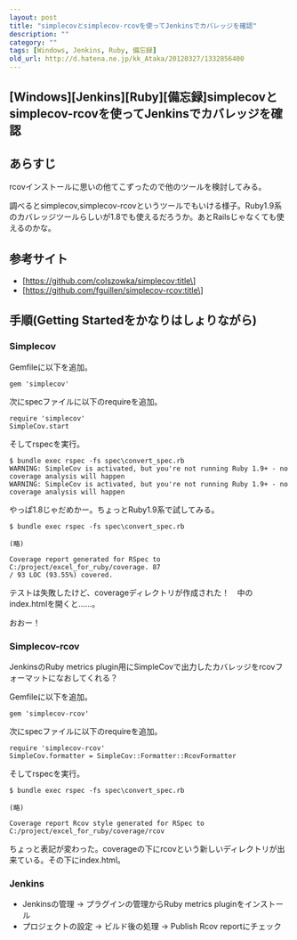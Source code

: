 ```yaml
---
layout: post
title: "simplecovとsimplecov-rcovを使ってJenkinsでカバレッジを確認"
description: ""
category: ""
tags: [Windows, Jenkins, Ruby, 備忘録]
old_url: http://d.hatena.ne.jp/kk_Ataka/20120327/1332856400
---
```


\[Windows\]\[Jenkins\]\[Ruby\]\[備忘録\]simplecovとsimplecov-rcovを使ってJenkinsでカバレッジを確認
--------------------------------------------------------------------------------------------------

あらすじ
--------

rcovインストールに思いの他てこずったので他のツールを検討してみる。

調べるとsimplecov,simplecov-rcovというツールでもいける様子。Ruby1.9系のカバレッジツールらしいが1.8でも使えるだろうか。あとRailsじゃなくても使えるのかな。

参考サイト
----------

-   \[https://github.com/colszowka/simplecov:title\]
-   \[https://github.com/fguillen/simplecov-rcov:title\]

手順(Getting Startedをかなりはしょりながら)
-------------------------------------------

### Simplecov

Gemfileに以下を追加。

    gem 'simplecov'

次にspecファイルに以下のrequireを追加。

    require 'simplecov'
    SimpleCov.start

そしてrspecを実行。

    $ bundle exec rspec -fs spec\convert_spec.rb
    WARNING: SimpleCov is activated, but you're not running Ruby 1.9+ - no coverage analysis will happen
    WARNING: SimpleCov is activated, but you're not running Ruby 1.9+ - no coverage analysis will happen

やっぱ1.8じゃだめかー。ちょっとRuby1.9系で試してみる。

    $ bundle exec rspec -fs spec\convert_spec.rb

    (略)

    Coverage report generated for RSpec to C:/project/excel_for_ruby/coverage. 87
    / 93 LOC (93.55%) covered.

テストは失敗したけど、coverageディレクトリが作成された！　中のindex.htmlを開くと……。

おおー！

### Simplecov-rcov

JenkinsのRuby metrics plugin用にSimpleCovで出力したカバレッジをrcovフォーマットになおしてくれる？

Gemfileに以下を追加。

    gem 'simplecov-rcov'

次にspecファイルに以下のrequireを追加。

    require 'simplecov-rcov'
    SimpleCov.formatter = SimpleCov::Formatter::RcovFormatter

そしてrspecを実行。

    $ bundle exec rspec -fs spec\convert_spec.rb

    (略)

    Coverage report Rcov style generated for RSpec to C:/project/excel_for_ruby/coverage/rcov

ちょっと表記が変わった。coverageの下にrcovという新しいディレクトリが出来ている。その下にindex.html。

### Jenkins

-   Jenkinsの管理 -&gt; プラグインの管理からRuby metrics pluginをインストール
-   プロジェクトの設定 -&gt; ビルド後の処理 -&gt; Publish Rcov reportにチェック

